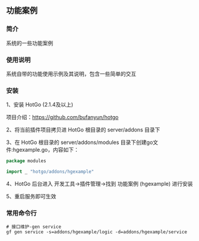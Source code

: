 ## 功能案例

### 简介

系统的一些功能案例


### 使用说明

系统自带的功能使用示例及其说明，包含一些简单的交互


### 安装

1、安装 HotGo (2.1.4及以上)

项目介绍：https://github.com/bufanyun/hotgo

2、将当前插件项目拷贝进 HotGo 根目录的 server/addons 目录下

3、在 HotGo 根目录的 server/addons/modules 目录下创建go文件:hgexample.go，内容如下：
```go
package modules

import _ "hotgo/addons/hgexample"
```

4、HotGo 后台进入 开发工具->插件管理->找到 功能案例 (hgexample) 进行安装

5、重启服务即可生效


### 常用命令行

```shell
# 接口维护-gen service
gf gen service -s=addons/hgexample/logic -d=addons/hgexample/service

```
